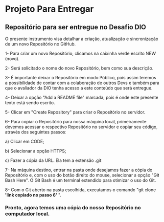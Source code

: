 # Projeto Para Entregar

## Repositório para ser entregue no Desafio DIO ##


O presente instrumento visa detalhar a criação, atualização e sincronização de um novo Repositório no GitHub.

1- Para criar um novo Repositório, clicamos na caixinha verde escrito NEW (novo).

2- Será solicitado o nome do novo Repositório, bem como sua descrição.

3- É importante deixar o Repositório em modo Público, pois assim teremos a possibilidade de contar com a colaboração de outros Devs e também para que o avaliador da DIO tenha acesso a este conteúdo que será entregue.

4- Deixar a opção "Add a README file" marcada, pois é onde este presente texto está sendo escrito.

5- Clicar em "Create Repository" para criar o Repositório no servidor.

6- Para copiar o Repositório para nossa máquina local, primeiramente devemos acessar o respectivo Repositório no servidor e copiar seu código, através dos seguintes passos:

a) Clicar em CODE;

b) Selecionar a opção HTTPS;

c) Fazer a cópia da URL. Ela tem a extensão .git

7- Na máquina destino, entrar na pasta onde desejamos fazer a cópia do Repositório e, com o uso do botão direito do mouse, selecionar a opção "Git Bash Here". O Git Bash é um terminal extendido para otimizar o uso do Git.

8- Com o Git aberto na pasta escolhida, executamos o comando "git clone **'link copiado no passo 6'** ".

### Pronto, agora temos uma cópia do nosso Repositório no computador local. ###
